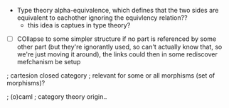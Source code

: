 
- Type theory alpha-equivalence, which defines that the two sides are equivalent to eachother ignoring the equivlency relation??
  - this idea is captues in type theory?

- [ ] COllapse to some simpler structure if no part is referenced by some other part (but they're ignorantly used, so can't actually know that, so we're just moving it around), the links could then in some rediscover mefchanism be setup

; cartesion closed category ; relevant for some or all morphisms (set of morphisms)?

; (o)caml ; category theory origin..
